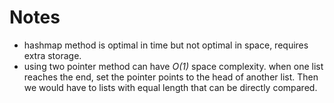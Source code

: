 # Notes
* hashmap method is optimal in time but not optimal in space, requires extra storage.
* using two pointer method can have _O(1)_ space complexity. when one list reaches the end, set the pointer points to the head of another list. Then we would have to lists with equal length that can be directly compared.
